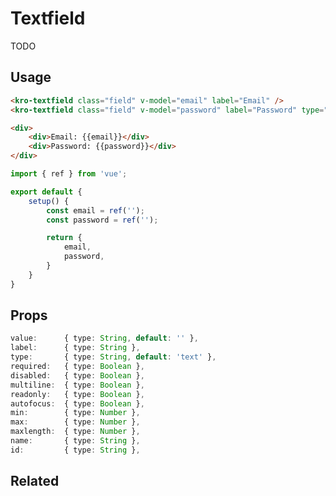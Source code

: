 # Textfield
TODO

## Usage
<textfield-demo></textfield-demo>

```html
<kro-textfield class="field" v-model="email" label="Email" />
<kro-textfield class="field" v-model="password" label="Password" type="password" />

<div>
    <div>Email: {{email}}</div>
    <div>Password: {{password}}</div>
</div>
```

```ts
import { ref } from 'vue';

export default {
    setup() {
        const email = ref('');
        const password = ref('');

        return {
            email,
            password,
        }
    }
}
```

## Props
```ts
value:      { type: String, default: '' },
label:      { type: String },
type:       { type: String, default: 'text' },
required:   { type: Boolean },
disabled:   { type: Boolean },
multiline:  { type: Boolean },
readonly:   { type: Boolean },
autofocus:  { type: Boolean },
min:        { type: Number },
max:        { type: Number },
maxlength:  { type: Number },
name:       { type: String },
id:         { type: String },
```

## Related
<press-article-link title="Toolbar" subtitle="Toolbar stuff" to="/components/toolbar"></press-article-link>
